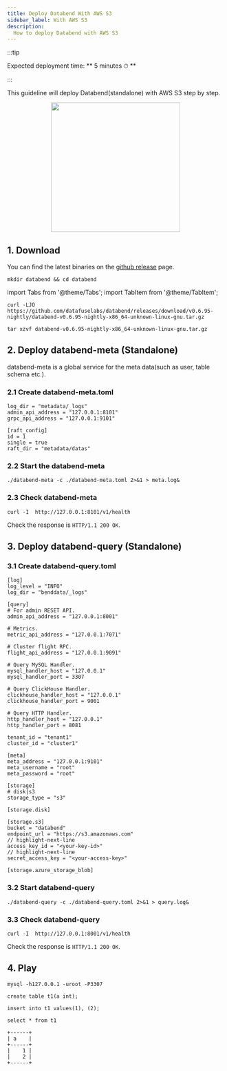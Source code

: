 ```yaml
---
title: Deploy Databend With AWS S3
sidebar_label: With AWS S3
description:
  How to deploy Databend with AWS S3
---
```


:::tip

Expected deployment time: ** 5 minutes ⏱ **

:::

This guideline will deploy Databend(standalone) with AWS S3 step by step.

<p align="center">
<img src="https://datafuse-1253727613.cos.ap-hongkong.myqcloud.com/deploy-s3-standalone.png" width="300"/>
</p>

## 1. Download

You can find the latest binaries on the [github release](https://github.com/datafuselabs/databend/releases) page.

```shell
mkdir databend && cd databend
```
import Tabs from '@theme/Tabs';
import TabItem from '@theme/TabItem';

<Tabs groupId="operating-systems">
<TabItem value="linux" label="Ubuntu">

```shell
curl -LJO https://github.com/datafuselabs/databend/releases/download/v0.6.95-nightly/databend-v0.6.95-nightly-x86_64-unknown-linux-gnu.tar.gz
```

</TabItem>
</Tabs>

<Tabs groupId="operating-systems">
<TabItem value="linux" label="Ubuntu">

```shell
tar xzvf databend-v0.6.95-nightly-x86_64-unknown-linux-gnu.tar.gz
```

</TabItem>
</Tabs>

## 2. Deploy databend-meta (Standalone)

databend-meta is a global service for the meta data(such as user, table schema etc.).

### 2.1 Create databend-meta.toml

```shell title="databend-meta.toml"
log_dir = "metadata/_logs"
admin_api_address = "127.0.0.1:8101"
grpc_api_address = "127.0.0.1:9101"

[raft_config]
id = 1
single = true
raft_dir = "metadata/datas"
```

### 2.2 Start the databend-meta

```shell
./databend-meta -c ./databend-meta.toml 2>&1 > meta.log&
```

### 2.3 Check databend-meta

```shell
curl -I  http://127.0.0.1:8101/v1/health
```

Check the response is `HTTP/1.1 200 OK`.


## 3. Deploy databend-query (Standalone)

### 3.1 Create databend-query.toml

```shell title="databend-query.toml"
[log]
log_level = "INFO"
log_dir = "benddata/_logs"

[query]
# For admin RESET API.
admin_api_address = "127.0.0.1:8001"

# Metrics.
metric_api_address = "127.0.0.1:7071"

# Cluster flight RPC.
flight_api_address = "127.0.0.1:9091"

# Query MySQL Handler.
mysql_handler_host = "127.0.0.1"
mysql_handler_port = 3307

# Query ClickHouse Handler.
clickhouse_handler_host = "127.0.0.1"
clickhouse_handler_port = 9001

# Query HTTP Handler.
http_handler_host = "127.0.0.1"
http_handler_port = 8081

tenant_id = "tenant1"
cluster_id = "cluster1"

[meta]
meta_address = "127.0.0.1:9101"
meta_username = "root"
meta_password = "root"

[storage]
# disk|s3
storage_type = "s3"

[storage.disk]

[storage.s3]
bucket = "databend"
endpoint_url = "https://s3.amazonaws.com"
// highlight-next-line
access_key_id = "<your-key-id>"
// highlight-next-line
secret_access_key = "<your-access-key>"

[storage.azure_storage_blob]
```

### 3.2 Start databend-query

```shell
./databend-query -c ./databend-query.toml 2>&1 > query.log&
```

### 3.3 Check databend-query

```shell
curl -I  http://127.0.0.1:8001/v1/health
```

Check the response is `HTTP/1.1 200 OK`.

## 4. Play

```shell
mysql -h127.0.0.1 -uroot -P3307 
```

```shell title="mysql>"
create table t1(a int);
```

```shell title="mysql>"
insert into t1 values(1), (2);
```

```shell title="mysql>"
select * from t1
```

```shell"
+------+
| a    |
+------+
|    1 |
|    2 |
+------+
```
